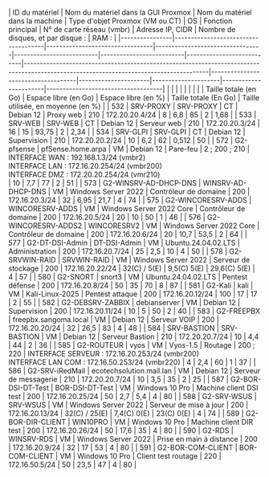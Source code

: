 | ID du matériel | Nom du matériel dans la GUI Proxmox | Nom du matériel dans la machine | Type d'objet Proxmox (VM ou CT) | OS                       | Fonction principal       | N° de carte réseau (vmbr) | Adresse IP, CIDR                                                                                                                      | Nombre de disques, et par disque :                                         | RAM :                                                    |
|----------------|-------------------------------------|---------------------------------|---------------------------------|--------------------------|--------------------------|---------------------------|---------------------------------------------------------------------------------------------------------------------------------------|------------------------------------|----------------------|---------------------|-----------------------|------------------------------------|
|                |                                     |                                 |                                 |                          |                          |                           |                                                                                                                                       | Taille totale (en Go)              | Espace libre (en Go) | Espace libre (en %) | Taille totale (En Go) | Taille utilisée, en moyenne (en %) |
| 532            | SRV-PROXY                           | SRV-PROXY                       | CT                              | Debian 12                | Proxy web                | 210                       | 172.20.20.4/24                                                                                                                        | 8                                  | 6,8                  | 85                  | 2                     | 1,68                               |
| 533            | SRV-WEB                             | SRV-WEB                         | CT                              | Debian 12                | Serveur web              | 210                       | 172.20.20.3/24                                                                                                                        | 16                                 | 15                   | 93,75               | 2                     | 2,34                               |
| 534            | SRV-GLPI                            | SRV-GLPI                        | CT                              | Debian 12                | Supervision              | 210                       | 172.20.20.2/24                                                                                                                        | 10                                 | 6,2                  | 62                  | 0,512                 | 50                                 |
| 572            | G2-pfsense                          | pfSense.home.arpa               | VM                              | Debian 12                | Pare-feu                 | 2 ; 200 ; 210             | INTERFACE WAN : 192.168.1.3/24 (vmbr2)<br>INTERFACE LAN : 172.16.20.254/24 (vmbr200)<br>INTERFACE DMZ : 172.20.20.254/24 (vmr210)<br> | 10                                 | 7,7                  | 77                  | 2                     | 51                                 |
| 573            | G2-WINSRV-AD-DHCP-DNS               | WINSRV-AD-DHCP-DNS              | VM                              | Windows Server 2022      | Contrôleur de domaine    | 200                       | 172.16.20.3/24                                                                                                                        | 32                                 | 6,95                 | 21,7                | 4                     | 74                                 |
| 575            | G2-WINCORESRV-ADDS                  | WINCORESRV-ADDS                 | VM                              | Windows Server 2022 Core | Contrôleur de domaine    | 200                       | 172.16.20.5/24                                                                                                                        | 20                                 | 10                   | 50                  | 1                     | 46                                 |
| 576            | G2-WINCORESRV-ADDS2                 | WINCORESRV2                     | VM                              | Windows Server 2022 Core | Contrôleur de domaine    | 200                       | 172.16.20.6/24                                                                                                                        | 20                                 | 10,7                 | 53,5                | 2                     | 64                                 |
| 577            | G2-DT-DSI-Admin                     | DT-DSI-Admin                    | VM                              | Ubuntu.24.04.02.LTS      | Administration           | 200                       | 172.16.20.7/24                                                                                                                        | 25                                 | 2,5                  | 10                  | 4                     | 50                                 |
| 578            | G2-SRVWIN-RAID                      | SRVWIN-RAID                     | VM                              | Windows Server 2022      | Serveur de stockage      | 200                       | 172.16.20.22/24                                                                                                                       | 32(C) / 5(E)                       | 9,5(C) 5(E)          | 29,6(C) 5(E)        | 4                     | 57                                 |
| 580            | G2-SNORT                            | snort3                          | VM                              | Ubuntu.24.04.02.LTS      | Pentest défense          | 200                       | 172.16.20.8/24                                                                                                                        | 50                                 | 35                   | 70                  | 8                     | 87                                 |
| 581            | G2-Kali                             | kali                            | VM                              | Kali-Linux-2025          | Pentest attaque          | 200                       | 172.16.20.12/24                                                                                                                       | 100                                | 17                   | 17                  | 2                     | 55                                 |
| 582            | G2-DEBSRV-ZABBIX                    | debianserver                    | VM                              | Debian 12                | Supervision              | 200                       | 172.16.20.11/24                                                                                                                       | 10                                 | 5                    | 50                  | 2                     | 40                                 |
| 583            | G2-FREEPBX                          | freepbx.sangoma.local           | VM                              | Debian 12                | Serveur VOIP             | 200                       | 172.16.20.20/24                                                                                                                       | 32                                 | 26,5                 | 83                  | 4                     | 48                                 |
| 584            | SRV-BASTION                         | SRV-BASTION                     | VM                              | Debian 12                | Serveur Bastion          | 210                       | 172.20.20.7/24                                                                                                                        | 10                                 | 4,4                  | 44                  | 2                     | 36                                 |
| 585            | G2-ROUTEUR                          | vyos                            | VM                              | Vyos-1.5                 | Routage                  | 200 ; 220                 | INTERFACE SERVEUR : 172.16.20.253/24 (vmbr200)<br>INTERFACE LAN COM : 172.16.50.253/24 (vmbr220)                                      | 4                                  | 2,4                  | 60                  | 1                     | 37                                 |
| 586            | G2-SRV-iRedMail                     | ecotechsolution.mail.lan        | VM                              | Debian 12                | Serveur de messagerie    | 210                       | 172.20.20.7/24                                                                                                                        | 10                                 | 3,5                  | 35                  | 2                     | 25                                 |
| 587            | G2-BOR-DSI-DT-Test                  | BOR-DSI-DT-Test                 | VM                              | Windows 10 Pro           | Machine client DSI test  | 200                       | 172.16.20.25/24                                                                                                                       | 50                                 | 2,7                  | 5,4                 | 4                     | 80                                 |
| 588            | G2-SRV-WSUS                         | SRV-WSUS                        | VM                              | Windows Server 2022      | Serveur de mise à jour   | 200                       | 172.16.20.13/24                                                                                                                       | 32(C) / 25(E)                      | 7,4(C) 0(E)          | 23(C) 0(E)          | 4                     | 74                                 |
| 589            | G2-BOR-DIR-CLIENT                   | WIN10PRO                        | VM                              | Windows 10 Pro           | Machine client DIR test  | 200                       | 172.16.20.26/24                                                                                                                       | 50                                 | 17,6                 | 35                  | 4                     | 80                                 |
| 590            | G2-RDS                              | WINSRV-RDS                      | VM                              | Windows Server 2022      | Prise en main à distance | 200                       | 172.16.20.9/24                                                                                                                        | 32                                 | 17                   | 53                  | 4                     | 80                                 |
| 591            | G2-BOR-COM-CLIENT                   | BOR-COM-CLIENT                  | VM                              | Windows 10 Pro           | Client test routage      | 220                       | 172.16.50.5/24                                                                                                                        | 50                                 | 23,5                 | 47                  | 4                     | 80                                 |
